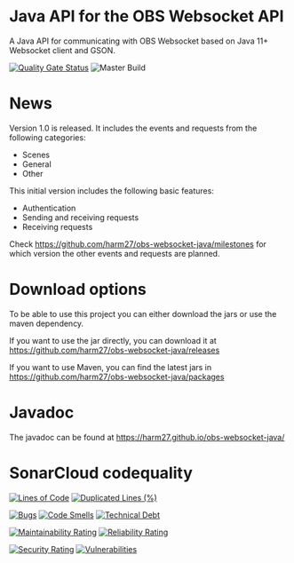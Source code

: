 # Java API for the OBS Websocket API
A Java API for communicating with OBS Websocket based on Java 11+ Websocket client and GSON.

[![Quality Gate Status](https://sonarcloud.io/api/project_badges/measure?project=harm27_obs-websocket-java&metric=alert_status)](https://sonarcloud.io/dashboard?id=harm27_obs-websocket-java)
![Master Build](https://github.com/harm27/obs-websocket-java/workflows/Master%20Build/badge.svg)

# News
Version 1.0 is released. It includes the events and requests from the following categories:
- Scenes
- General
- Other

This initial version includes the following basic features:
- Authentication
- Sending and receiving requests
- Receiving requests

Check https://github.com/harm27/obs-websocket-java/milestones for which version the other events and requests are planned.

# Download options
To be able to use this project you can either download the jars or use the maven dependency. 

If you want to use the jar directly, you can download it at https://github.com/harm27/obs-websocket-java/releases

If you want to use Maven, you can find the latest jars in https://github.com/harm27/obs-websocket-java/packages

# Javadoc
The javadoc can be found at https://harm27.github.io/obs-websocket-java/

# SonarCloud codequality
[![Lines of Code](https://sonarcloud.io/api/project_badges/measure?project=harm27_obs-websocket-java&metric=ncloc)](https://sonarcloud.io/dashboard?id=harm27_obs-websocket-java)
[![Duplicated Lines (%)](https://sonarcloud.io/api/project_badges/measure?project=harm27_obs-websocket-java&metric=duplicated_lines_density)](https://sonarcloud.io/dashboard?id=harm27_obs-websocket-java)


[![Bugs](https://sonarcloud.io/api/project_badges/measure?project=harm27_obs-websocket-java&metric=bugs)](https://sonarcloud.io/dashboard?id=harm27_obs-websocket-java)
[![Code Smells](https://sonarcloud.io/api/project_badges/measure?project=harm27_obs-websocket-java&metric=code_smells)](https://sonarcloud.io/dashboard?id=harm27_obs-websocket-java)
[![Technical Debt](https://sonarcloud.io/api/project_badges/measure?project=harm27_obs-websocket-java&metric=sqale_index)](https://sonarcloud.io/dashboard?id=harm27_obs-websocket-java)

[![Maintainability Rating](https://sonarcloud.io/api/project_badges/measure?project=harm27_obs-websocket-java&metric=sqale_rating)](https://sonarcloud.io/dashboard?id=harm27_obs-websocket-java)
[![Reliability Rating](https://sonarcloud.io/api/project_badges/measure?project=harm27_obs-websocket-java&metric=reliability_rating)](https://sonarcloud.io/dashboard?id=harm27_obs-websocket-java)

[![Security Rating](https://sonarcloud.io/api/project_badges/measure?project=harm27_obs-websocket-java&metric=security_rating)](https://sonarcloud.io/dashboard?id=harm27_obs-websocket-java)
[![Vulnerabilities](https://sonarcloud.io/api/project_badges/measure?project=harm27_obs-websocket-java&metric=vulnerabilities)](https://sonarcloud.io/dashboard?id=harm27_obs-websocket-java)
